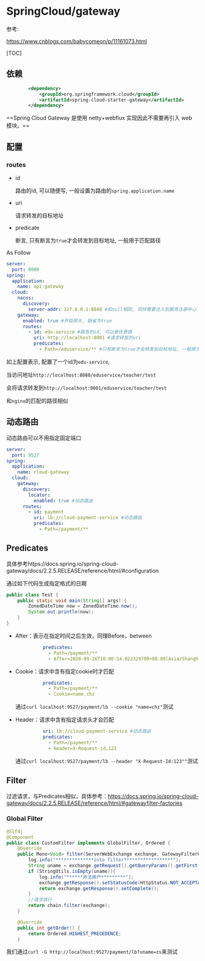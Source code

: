 # SpringCloud/gateway

参考:

https://www.cnblogs.com/babycomeon/p/11161073.html

[TOC]

## 依赖

```xml
		<dependency>
			<groupId>org.springframework.cloud</groupId>
			<artifactId>spring-cloud-starter-gateway</artifactId>
		</dependency>
```

==Spring Cloud Gateway 是使用 netty+webflux 实现因此不需要再引入 web 模块。==

## 配置

### routes

- id

  路由的id, 可以随便写, 一般设置为路由的`spring.application.name`

- uri

  请求转发的目标地址

- predicate

  断言, 只有断言为`true`才会转发到目标地址, 一般用于匹配路径

As Follow

```yaml
server:
  port: 8080
spring:
  application:
    name: api-gateway
  cloud:
    nacos:
      discovery:
        server-addr: 127.0.0.1:8848 #和zull相同, 同样需要注入到服务注册中心
    gateway:
      enabled: true #开启网关, 缺省为true
      routes:
        - id: edu-service #服务的id, 可以是任意值
          uri: http://localhost:8001 #请求转发的uri
          predicates:
            - Path=/eduservice/** #只有断言为true才会转发到目标地址, 一般用于匹配路径
```

如上配置表示, 配置了一个id为`edu-service`, 

当访问地址`http://localhost:8080/eduservice/teacher/test`

会将请求转发到`http://localhost:8001/eduservice/teacher/test`

和`nginx`的匹配的路径相似

## 动态路由

动态路由可以不用指定固定端口

```yaml
server:
  port: 9527
spring:
  application:
    name: cloud-gateway
  cloud:
    gateway:
      discovery:
        locator:
          enabled: true #动态路由
      routes:
        - id: payment
          uri: lb://cloud-payment-service #动态路由
          predicates:
            - Path=/payment/**
```

## Predicates

具体参考https://docs.spring.io/spring-cloud-gateway/docs/2.2.5.RELEASE/reference/html/#configuration

通过如下代码生成指定格式的日期

```java
public class Test {
    public static void main(String[] args) {
        ZonedDateTime now = ZonedDateTime.now();
        System.out.println(now);
    }
}
```

- After：表示在指定时间之后生效，同理Before，between

  ```yaml
            predicates:
              - Path=/payment/**
              - After=2020-09-26T10:06:14.022329700+08:00[Asia/Shanghai]
  ```

- Cookie：请求中含有指定cookie时才匹配

  ```yaml
            predicates:
              - Path=/payment/**
              - Cookie=name,chz
  ```

  通过`curl localhost:9527/payment/lb --cookie "name=chz"`测试

- Header：请求中含有指定请求头才会匹配

  ```yaml
            uri: lb://cloud-payment-service #动态路由
            predicates:
              - Path=/payment/**
              - Header=X-Request-id,123
  ```

  通过`curl localhost:9527/payment/lb --header "X-Request-Id:123""`测试

## Filter

过滤请求，与Predicates相似，具体参考：https://docs.spring.io/spring-cloud-gateway/docs/2.2.5.RELEASE/reference/html/#gatewayfilter-factories

### Global Filter

```java
@Slf4j
@Component
public class CustomFilter implements GlobalFilter, Ordered {
    @Override
    public Mono<Void> filter(ServerWebExchange exchange, GatewayFilterChain chain) {
        log.info("**************into filter******************");
        String uname = exchange.getRequest().getQueryParams().getFirst("uname");
        if (StringUtils.isEmpty(uname)){
            log.info("******非法用户*********");
            exchange.getResponse().setStatusCode(HttpStatus.NOT_ACCEPTABLE);
            return exchange.getResponse().setComplete();
        }
        //请求放行
        return chain.filter(exchange);
    }

    @Override
    public int getOrder() {
        return Ordered.HIGHEST_PRECEDENCE;
    }
```

我们通过`curl -G http://localhost:9527/payment/lb?uname=zs`来测试
